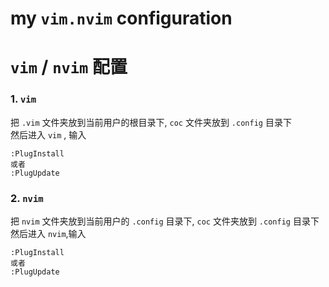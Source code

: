 # my `vim.nvim` configuration

# `vim` / `nvim` 配置

### 1. `vim`

把 `.vim` 文件夹放到当前用户的根目录下, `coc` 文件夹放到 `.config` 目录下  
然后进入 `vim` , 输入

```
:PlugInstall
或者
:PlugUpdate
```

### 2. `nvim`

把 `nvim` 文件夹放到当前用户的 `.config` 目录下, `coc` 文件夹放到 `.config` 目录下  
然后进入 `nvim`,输入

```
:PlugInstall
或者
:PlugUpdate
```

